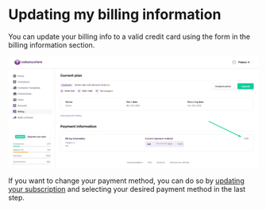# Updating my billing information

You can update your billing info to a valid credit card using the form in the billing information section.

<p><img src="/images/dashboard/billing/update-billing-info.png" alt="Change billing information" class="width-60"/></p>

If you want to change your payment method, you can do so by [updating your subscription](/dashboard/account-management/update-subscription) and selecting your desired payment method in the last step.
